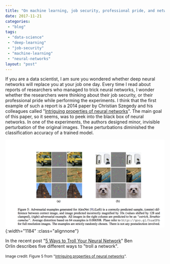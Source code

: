 ```yaml
---
title: "On machine learning, job security, professional pride, and network trolling"
date: 2017-11-21
categories: 
 - "blog"
tags: 
 - "data-science"
 - "deep-learning"
 - "job-security"
 - "machine-learning"
 - "neural-networks"
layout: "post"
---
```


If you are a data scientist, I am sure you wondered whether deep neural networks will replace you at your job one day. Every time I read about reports of researchers who managed to trick neural networks, I wonder whether the researchers were thinking about their job security, or their professional pride while performing the experiments. I think that the first example of such a report is a 2014 paper by Christian Szegedy and his colleagues called "[Intriguing properties of neural networks](https://arxiv.org/abs/1312.6199)". The main goal of this paper, so it seems, was to peek into the black box of neural networks. In one of the experiments, the authors designed minor, invisible perturbation of the original images. These perturbations diminished the classification accuracy of a trained model.

![Screen Shot 2017-11-21 at 16.50.05.png](/assets/img/2017/11/screen-shot-2017-11-21-at-16-50-05.png){:width="1184" :class="alignnone"}

In the recent post "[5 Ways to Troll Your Neural Network](https://mathwithbaddrawings.com/2017/10/18/5-ways-to-troll-your-neural-network/)" Ben Orlin describes five different ways to "troll a network".

<small>Image credit: Figure 5 from "<a href="https://arxiv.org/abs/1312.6199">Intriguing properties of neural networks</a>".</small>
